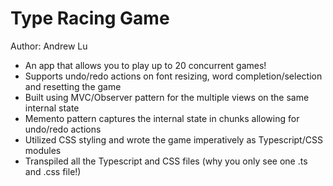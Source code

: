 # Type Racing Game
Author: Andrew Lu

- An app that allows you to play up to 20 concurrent games!
- Supports undo/redo actions on font resizing, word completion/selection and resetting the game
- Built using MVC/Observer pattern for the multiple views on the same internal state
- Memento pattern captures the internal state in chunks allowing for undo/redo actions
- Utilized CSS styling and wrote the game imperatively as Typescript/CSS modules
- Transpiled all the Typescript and CSS files (why you only see one .ts and .css file!)
